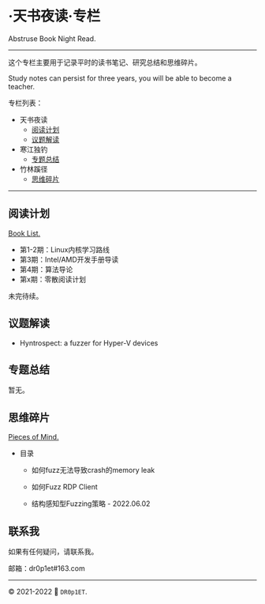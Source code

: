 # ·天书夜读·专栏

Abstruse Book Night Read.

----

这个专栏主要用于记录平时的读书笔记、研究总结和思维碎片。

Study notes can persist for three years, you will be able to become a teacher.

专栏列表：

- 天书夜读
  - [阅读计划](./books/)
  - [议题解读](./topics/)
- 寒江独钓
  - [专题总结](./study/)
- 竹林蹊径
  - [思维碎片](./pieces/)

----

## 阅读计划

[Book List.](./books/00_books_list.md)

- 第1-2期：Linux内核学习路线
- 第3期：Intel/AMD开发手册导读
- 第4期：算法导论
- 第x期：零散阅读计划

未完待续。

## 议题解读

- Hyntrospect: a fuzzer for Hyper-V devices

## 专题总结

暂无。

## 思维碎片

[Pieces of Mind.](./pieces/pieces_of_mind.md)

- 目录
  
  - 如何fuzz无法导致crash的memory leak
  
  - 如何Fuzz RDP Client
  
  - 结构感知型Fuzzing策略 - 2022.06.02

## 联系我

如果有任何疑问，请联系我。

邮箱：dr0p1et#163.com

---

:copyright: 2021-2022 :rocket: `DR0p1ET`.
